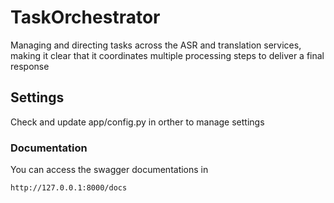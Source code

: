 # TaskOrchestrator
Managing and directing tasks across the ASR and translation services, making it clear that it coordinates multiple processing steps to deliver a final response

## Settings
Check and update app/config.py in orther to manage settings 

### Documentation
You can access the swagger documentations in
```
http://127.0.0.1:8000/docs
```